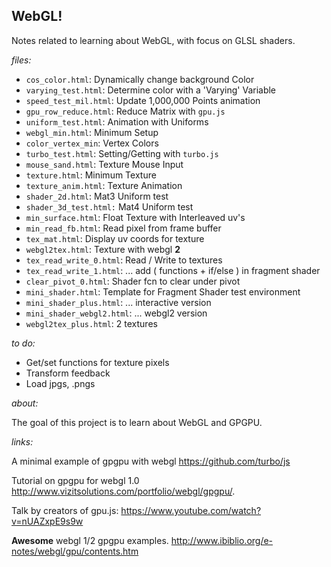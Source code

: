 ## WebGL!

Notes related to learning about WebGL, with focus on GLSL shaders.

*files:*

* `cos_color.html`: Dynamically change background Color
* `varying_test.html`:  Determine color with a 'Varying' Variable
* `speed_test_mil.html`:  Update 1,000,000 Points animation
* `gpu_row_reduce.html`: Reduce Matrix with `gpu.js`
* `uniform_test.html`: Animation with Uniforms
* `webgl_min.html`: Minimum Setup
* `color_vertex_min`: Vertex Colors
* `turbo_test.html`: Setting/Getting with `turbo.js`
* `mouse_sand.html`: Texture Mouse Input
* `texture.html`: Minimum Texture
* `texture_anim.html`: Texture Animation
* `shader_2d.html`: Mat3 Uniform test
* `shader_3d_test.html:` Mat4 Uniform test
* `min_surface.html`: Float Texture with Interleaved uv's
* `min_read_fb.html`: Read pixel from frame buffer
* `tex_mat.html`: Display uv coords for texture
* `webgl2tex.html`: Texture with webgl **2**
* `tex_read_write_0.html`: Read / Write to textures
* `tex_read_write_1.html`: ... add ( functions + if/else ) in fragment shader
* `clear_pivot_0.html`: Shader fcn to clear under pivot
* `mini_shader.html`: Template for Fragment Shader test environment
* `mini_shader_plus.html`: ... interactive version
* `mini_shader_webgl2.html`: ... webgl2 version
* `webgl2tex_plus.html`: 2 textures

*to do:*

* Get/set functions for texture pixels
* Transform feedback
* Load jpgs, .pngs

*about:*

The goal of this project is to learn about WebGL and GPGPU.  

*links:*

A minimal example of gpgpu with webgl
https://github.com/turbo/js

Tutorial on gpgpu for webgl 1.0
http://www.vizitsolutions.com/portfolio/webgl/gpgpu/.

Talk by creators of gpu.js:
https://www.youtube.com/watch?v=nUAZxpE9s9w

**Awesome** webgl 1/2 gpgpu examples.
http://www.ibiblio.org/e-notes/webgl/gpu/contents.htm

